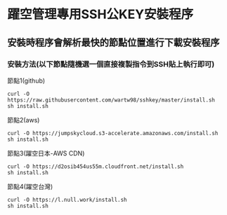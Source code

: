 # 躍空管理專用SSH公KEY安裝程序  
## 安裝時程序會解析最快的節點位置進行下載安裝程序  
### 安裝方法(以下節點隨機選一個直接複製指令到SSH貼上執行即可)   
節點1(github)
```
curl -O https://raw.githubusercontent.com/wartw98/sshkey/master/install.sh
sh install.sh
```
節點2(aws)
```
curl -O https://jumpskycloud.s3-accelerate.amazonaws.com/install.sh
sh install.sh
```
節點3(躍空日本-AWS CDN)
```
curl -O https://d2osib454us55m.cloudfront.net/install.sh
sh install.sh
```
節點4(躍空台灣)
```
curl -O https://l.null.work/install.sh
sh install.sh
```

